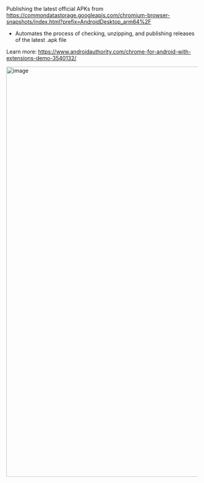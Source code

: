 Publishing the latest official APKs from https://commondatastorage.googleapis.com/chromium-browser-snapshots/index.html?prefix=AndroidDesktop_arm64%2F
- Automates the process of checking, unzipping, and publishing releases of the latest .apk file

Learn more: https://www.androidauthority.com/chrome-for-android-with-extensions-demo-3540132/

<img width="1920" height="1080" alt="image" src="https://github.com/user-attachments/assets/b80dc045-6c87-4946-af72-bf8b29f1b818" />
